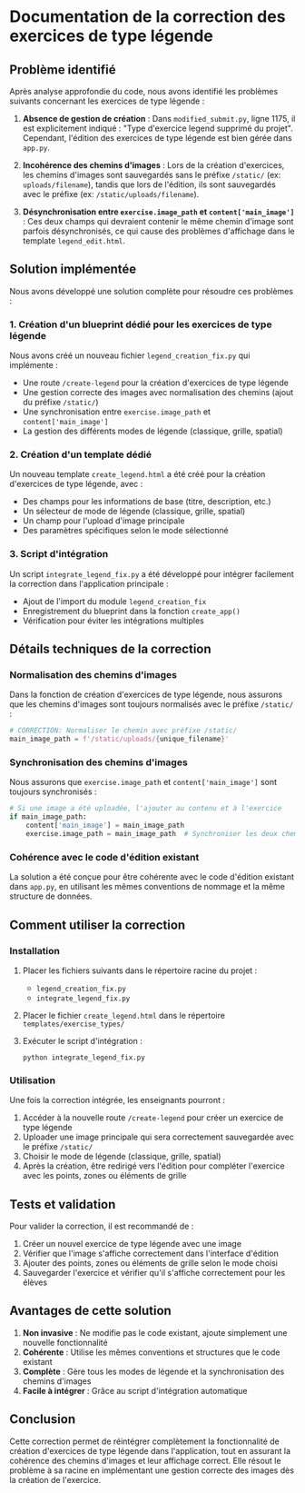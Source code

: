 # Documentation de la correction des exercices de type légende

## Problème identifié

Après analyse approfondie du code, nous avons identifié les problèmes suivants concernant les exercices de type légende :

1. **Absence de gestion de création** : Dans `modified_submit.py`, ligne 1175, il est explicitement indiqué : "Type d'exercice legend supprimé du projet". Cependant, l'édition des exercices de type légende est bien gérée dans `app.py`.

2. **Incohérence des chemins d'images** : Lors de la création d'exercices, les chemins d'images sont sauvegardés sans le préfixe `/static/` (ex: `uploads/filename`), tandis que lors de l'édition, ils sont sauvegardés avec le préfixe (ex: `/static/uploads/filename`).

3. **Désynchronisation entre `exercise.image_path` et `content['main_image']`** : Ces deux champs qui devraient contenir le même chemin d'image sont parfois désynchronisés, ce qui cause des problèmes d'affichage dans le template `legend_edit.html`.

## Solution implémentée

Nous avons développé une solution complète pour résoudre ces problèmes :

### 1. Création d'un blueprint dédié pour les exercices de type légende

Nous avons créé un nouveau fichier `legend_creation_fix.py` qui implémente :

- Une route `/create-legend` pour la création d'exercices de type légende
- Une gestion correcte des images avec normalisation des chemins (ajout du préfixe `/static/`)
- Une synchronisation entre `exercise.image_path` et `content['main_image']`
- La gestion des différents modes de légende (classique, grille, spatial)

### 2. Création d'un template dédié

Un nouveau template `create_legend.html` a été créé pour la création d'exercices de type légende, avec :

- Des champs pour les informations de base (titre, description, etc.)
- Un sélecteur de mode de légende (classique, grille, spatial)
- Un champ pour l'upload d'image principale
- Des paramètres spécifiques selon le mode sélectionné

### 3. Script d'intégration

Un script `integrate_legend_fix.py` a été développé pour intégrer facilement la correction dans l'application principale :

- Ajout de l'import du module `legend_creation_fix`
- Enregistrement du blueprint dans la fonction `create_app()`
- Vérification pour éviter les intégrations multiples

## Détails techniques de la correction

### Normalisation des chemins d'images

Dans la fonction de création d'exercices de type légende, nous assurons que les chemins d'images sont toujours normalisés avec le préfixe `/static/` :

```python
# CORRECTION: Normaliser le chemin avec préfixe /static/
main_image_path = f'/static/uploads/{unique_filename}'
```

### Synchronisation des chemins d'images

Nous assurons que `exercise.image_path` et `content['main_image']` sont toujours synchronisés :

```python
# Si une image a été uploadée, l'ajouter au contenu et à l'exercice
if main_image_path:
    content['main_image'] = main_image_path
    exercise.image_path = main_image_path  # Synchroniser les deux chemins
```

### Cohérence avec le code d'édition existant

La solution a été conçue pour être cohérente avec le code d'édition existant dans `app.py`, en utilisant les mêmes conventions de nommage et la même structure de données.

## Comment utiliser la correction

### Installation

1. Placer les fichiers suivants dans le répertoire racine du projet :
   - `legend_creation_fix.py`
   - `integrate_legend_fix.py`

2. Placer le fichier `create_legend.html` dans le répertoire `templates/exercise_types/`

3. Exécuter le script d'intégration :
   ```
   python integrate_legend_fix.py
   ```

### Utilisation

Une fois la correction intégrée, les enseignants pourront :

1. Accéder à la nouvelle route `/create-legend` pour créer un exercice de type légende
2. Uploader une image principale qui sera correctement sauvegardée avec le préfixe `/static/`
3. Choisir le mode de légende (classique, grille, spatial)
4. Après la création, être redirigé vers l'édition pour compléter l'exercice avec les points, zones ou éléments de grille

## Tests et validation

Pour valider la correction, il est recommandé de :

1. Créer un nouvel exercice de type légende avec une image
2. Vérifier que l'image s'affiche correctement dans l'interface d'édition
3. Ajouter des points, zones ou éléments de grille selon le mode choisi
4. Sauvegarder l'exercice et vérifier qu'il s'affiche correctement pour les élèves

## Avantages de cette solution

1. **Non invasive** : Ne modifie pas le code existant, ajoute simplement une nouvelle fonctionnalité
2. **Cohérente** : Utilise les mêmes conventions et structures que le code existant
3. **Complète** : Gère tous les modes de légende et la synchronisation des chemins d'images
4. **Facile à intégrer** : Grâce au script d'intégration automatique

## Conclusion

Cette correction permet de réintégrer complètement la fonctionnalité de création d'exercices de type légende dans l'application, tout en assurant la cohérence des chemins d'images et leur affichage correct. Elle résout le problème à sa racine en implémentant une gestion correcte des images dès la création de l'exercice.
